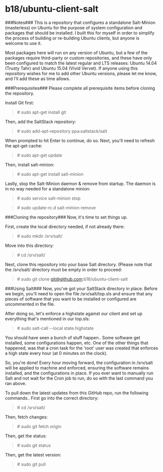 b18/ubuntu-client-salt
==============

###Notes###
This is a repository that configures a standalone Salt-Minion (masterless) on Ubuntu for the purpose of system configuration and
packages that should be installed. I built this for myself in order to simplify the process of building or re-building Ubuntu
clients, but anyone is welcome to use it.

Most packages here will run on any version of Ubuntu, but a few of the packages require third-party or custom repositories, and
these have only been configured to match the latest regular and LTS releases: Ubuntu 14.04 (Trusty Tahr) and Ubuntu 15.04 (Vivid Vervet).
If anyone using this repository wishes for me to add other Ubuntu versions, please let me know, and I'll add these as time allows.

###Prerequisites###
Please complete all prerequisite items before cloning the repository.

Install Git first:
> \# sudo apt-get install git

Then, add the SaltStack repository:
> \# sudo add-apt-repository ppa:saltstack/salt

When prompted to hit Enter to continue, do so. Next, you'll need to refresh the apt-get cache:
> \# sudo apt-get update

Then, install salt-minion:
> \# sudo apt-get install salt-minion

Lastly, stop the Salt-Minion daemon & remove from startup. The daemon is in no way needed for a standalone minion:
> \# sudo service salt-minion stop

> \# sudo update-rc.d salt-minion remove

###Cloning the repository###
Now, it's time to set things up.

First, create the local directory needed, if not already there:
> \# sudo mkdir /srv/salt/

Move into this directory:
> \# cd /srv/salt/

Next, clone this repository into your base Salt directory. (Please note that the /srv/salt/ directory must be empty in order to
proceed:
> \# sudo git clone git@github.com:b18/ubuntu-client-salt

###Using Salt###
Now, you've got your SaltStack directory in place. Before we begin, you'll need to open the file /srv/salt/top.sls and ensure that any
pieces of software that you want to be installed or configured are uncommented in the file.

After doing so, let's enforce a highstate against our client and set up everything that's mentioned in our top.sls:
> \# sudo salt-call --local state.highstate

You should have seen a bunch of stuff happen.. Some software get installed, some configurations happen, etc. One of the other things that
happened, was that a cron task for the 'root' user was created that enforces a high state every hour (at 0 minutes on the clock). 

So, you're done! Every hour moving forward, the configuration in /srv/salt will be applied to machine and enforced, ensuring the
software remains installed, and the configurations in place. If you ever want to manually run Salt and not wait for the Cron
job to run, do so with the last command you ran above.

To pull down the latest updates from this GitHub repo, run the following
commands.. First go into the correct directory:
> \# cd /srv/salt/

Then, fetch changes:
> \# sudo git fetch origin

Then, get the status:
> \# sudo git status

Then, get the latest version:
> \# sudo git pull
